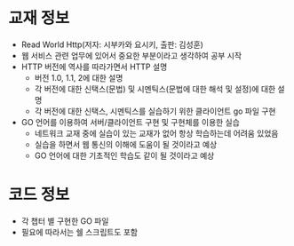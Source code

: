 # 교재 정보
- Read World Http(저자: 시부카와 요시키, 출판: 김성훈)
- 웹 서비스 관련 업무에 있어서 중요한 부분이라고 생각하여 공부 시작
- HTTP 버전에 역사를 따라가면서 HTTP 설명
  - 버전 1.0, 1.1, 2에 대한 설명
  - 각 버전에 대한 신택스(문법) 및 시멘틱스(문법에 대한 해석 및 설정)에 대한 설명
  - 각 버전에 대한 신택스, 시멘틱스를 실습하기 위한 클라이언트 go 파일 구현
- GO 언어를 이용하여 서버/클라이언트 구현 및 구현체를 이용한 실습
  - 네트워크 교재 중에 실습이 있는 교재가 없어 항상 학습하는데 어려움 있었음
  - 실습을 하면서 웹 통신의 이해에 도움이 될 것이라고 예상
  - GO 언어에 대한 기초적인 학습도 같이 될 것이라고 예상

# 코드 정보
- 각 챕터 별 구현한 GO 파일
- 필요에 따라서는 쉘 스크립트도 포함
